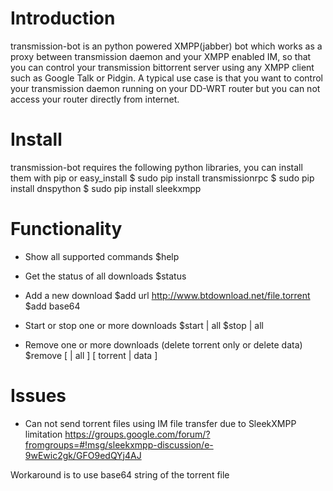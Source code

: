 # Introduction
transmission-bot is an python powered XMPP(jabber) bot which works as a proxy 
between transmission daemon and your XMPP enabled IM, so that you can control 
your transmission bittorrent server using any XMPP client such as Google Talk 
or Pidgin.
A typical use case is that you want to control your transmission daemon running
on your DD-WRT router but you can not access your router directly from internet.


# Install
transmission-bot requires the following python libraries, you can install them
with pip or easy_install
	$ sudo pip install transmissionrpc
	$ sudo pip install dnspython
	$ sudo pip install sleekxmpp


# Functionality
* Show all supported commands
	$help

* Get the status of all downloads
	$status

* Add a new download
	$add url http://www.btdownload.net/file.torrent
	$add base64 <base64 string of torrent file>

* Start or stop one or more downloads
	$start <ids> | all 
	$stop <ids> | all

* Remove one or more downloads (delete torrent only or delete data)
	$remove  [ <ids> | all ]  [ torrent | data ]


# Issues
* Can not send torrent files using IM file transfer due to SleekXMPP limitation
https://groups.google.com/forum/?fromgroups=#!msg/sleekxmpp-discussion/e-9wEwic2gk/GFO9edQYj4AJ

Workaround is to use base64 string of the torrent file
